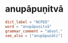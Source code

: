 # anupāpuṇitvā

``` toml
dict_label = "NCPED"
word = "anupāpuṇitvā"
grammar_comment = "absol."
see_also = ["anupāpuṇāti"]
```

